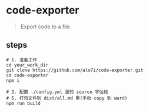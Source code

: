 # code-exporter
> Export code to a file.

## steps
```shell
# 1. 准备工作
cd your_work_dir
git clone https://github.com/alo7i/code-exporter.git
cd code-exporter
npm i

# 2. 配置 ./config.yml 里的 source 字估段
# 5. 打包文件到 dist/all.md 里(手动 copy 到 word)
npm run build
```
